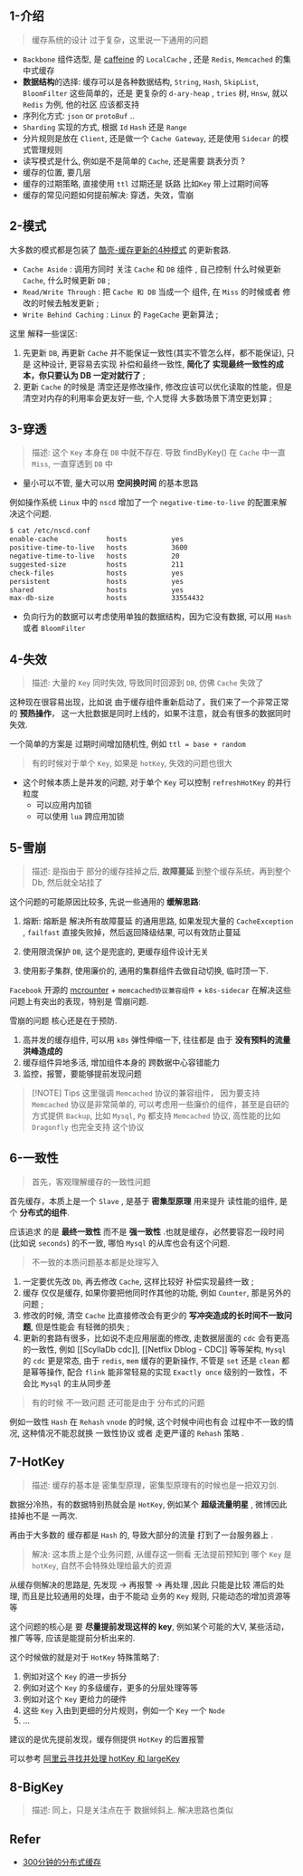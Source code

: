 
## 1-介绍

> 缓存系统的设计 过于复杂，这里说一下通用的问题

- `Backbone` 组件选型, 是 [caffeine](https://github.com/ben-manes/caffeine) 的 `LocalCache` , 还是 `Redis`, `Memcached` 的集中式缓存
- **数据结构**的选择: 缓存可以是各种数据结构, `String`, `Hash`, `SkipList`, `BloomFilter` 这些简单的，还是 更复杂的 `d-ary-heap` , `tries` 树, `Hnsw`, 就以 `Redis` 为例, 他的社区 应该都支持 
- 序列化方式: `json` or `protoBuf` .. 
- `Sharding` 实现的方式, 根据 `Id` `Hash` 还是 `Range`
- 分片规则是放在 `Client`, 还是做一个 `Cache Gateway`, 还是使用 `Sidecar` 的模式管理规则 
- 读写模式是什么, 例如是不是简单的 `Cache`, 还是需要 跳表分页 ?
- 缓存的位置, 要几层
- 缓存的过期策略, 直接使用 `ttl` 过期还是 妖路 比如`Key` 带上过期时间等
- 缓存的常见问题如何提前解决: 穿透，失效，雪崩

## 2-模式

大多数的模式都是包装了 [酷壳-缓存更新的4种模式](https://coolshell.cn/articles/17416.html)  的更新套路.

- `Cache Aside` :  调用方同时 关注 `Cache` 和 `DB` 组件 , 自己控制 什么时候更新 `Cache`, 什么时候更新 `DB` ;
- `Read/Write Through`  : 把 `Cache 和 DB` 当成一个 组件, 在 `Miss` 的时候或者 修改的时候去触发更新 ;
- `Write Behind Caching` : `Linux` 的 `PageCache` 更新算法 ;


这里 解释一些误区:

1. 先更新 `DB`, 再更新 `Cache` 并不能保证一致性(其实不管怎么样，都不能保证), 只是 这种设计, 更容易去实现 补偿和最终一致性, **简化了 实现最终一致性的成本，你只要认为 DB 一定对就行了** ;
2. 更新 `Cache` 的时候是 清空还是修改操作, 修改应该可以优化读取的性能，但是清空对内存的利用率会更友好一些, 个人觉得 大多数场景下清空更划算 ;



## 3-穿透


> 描述: 这个 `Key` 本身在 `DB` 中就不存在. 导致 findByKey() 在 `Cache` 中一直 `Miss`, 一直穿透到 `DB` 中


- 量小可以不管, 量大可以用 **空间换时间** 的基本思路

例如操作系统 `Linux` 中的 `nscd` 增加了一个 `negative-time-to-live` 的配置来解决这个问题.

```bash
$ cat /etc/nscd.conf 
enable-cache            hosts           yes
positive-time-to-live   hosts           3600
negative-time-to-live   hosts           20
suggested-size          hosts           211
check-files             hosts           yes
persistent              hosts           yes
shared                  hosts           yes
max-db-size             hosts           33554432
```

- 负向行为的数据可以考虑使用单独的数据结构，因为它没有数据, 可以用 `Hash` 或者 `BloomFilter`



## 4-失效

> 描述: 大量的 `Key` 同时失效, 导致同时回源到 `DB`, 仿佛 `Cache` 失效了


这种现在很容易出现，比如说 由于缓存组件重新启动了，我们来了一个非常正常的 **预热操作**， 这一大批数据是同时上线的，如果不注意，就会有很多的数据同时 失效.

一个简单的方案是 过期时间增加随机性, 例如 `ttl = base + random`

> 有的时候对于单个 `Key`, 如果是 `hotKey`, 失效的问题也很大

- 这个时候本质上是并发的问题, 对于单个 `Key` 可以控制 `refreshHotKey` 的并行粒度
	- 可以应用内加锁
	- 可以使用 `lua` 跨应用加锁

## 5-雪崩



> 描述: 是指由于 部分的缓存挂掉之后, **故障蔓延** 到整个缓存系统，再到整个 Db, 然后就全站挂了


这个问题的可能原因比较多, 先说一些通用的 **缓解思路**:

1. 熔断: 熔断是 解决所有故障蔓延 的通用思路, 如果发现大量的 `CacheException` , `failfast` 直接失败掉，然后返回降级结果, 可以有效防止蔓延

2. 使用限流保护 `DB`, 这个是兜底的, 更缓存组件设计无关
3. 使用影子集群, 使用廉价的, 通用的集群组件去做自动切换, 临时顶一下.

`Facebook` 开源的 [mcrounter](https://github.com/facebook/mcrouter/wiki) + `memcached协议兼容组件` + `k8s-sidecar` 在解决这些问题上有突出的表现，特别是 雪崩问题.

雪崩的问题 核心还是在于预防.

1. 高并发的缓存组件, 可以用 `k8s` 弹性伸缩一下, 往往都是 由于 **没有预料的流量洪峰造成的**
2. 缓存组件异地多活, 增加组件本身的 跨数据中心容错能力 
3. 监控，报警，要能够提前发现问题 



> [!NOTE] Tips
> 这里强调 `Memcached` 协议的兼容组件， 因为要支持`Memcached` 协议是非常简单的, 可以考虑用一些廉价的组件，甚至是自研的方式提供 `Backup`, 比如 `Mysql`, `Pg` 都支持 `Memcached` 协议, 高性能的比如 `Dragonfly` 也完全支持 这个协议


## 6-一致性


> 首先，客观理解缓存的一致性问题


首先缓存，本质上是一个 `Slave` , 是基于 **密集型原理** 用来提升 读性能的组件, 是个 **分布式的组件**.

应该追求 的是 **最终一致性** 而不是 **强一致性** .也就是缓存，必然要容忍一段时间(比如说 `seconds`) 的不一致, 哪怕 `Mysql` 的从库也会有这个问题. 

> 不一致的本质问题基本都是处理写入


1. 一定要优先改 `Db`, 再去修改 `Cache`, 这样比较好 补偿实现最终一致 ;
2. 缓存 仅仅是缓存, 如果你要把他同时作其他的功能, 例如 `Counter`, 那是另外的问题 ;
3. 修改的时候, 清空 `Cache` 比直接修改会有更少的 **写冲突造成的长时间不一致问题**, 但是性能会 有轻微的损失 ;
4. 更新的套路有很多，比如说不走应用层面的修改, 走数据层面的 `cdc` 会有更高的一致性, 例如 [[ScyllaDb cdc]], [[Netflix Dblog - CDC]] 等等架构, `Mysql` 的 `cdc` 更是常态, 由于 `redis`, `mem` 缓存的更新操作, 不管是 `set` 还是 `clean` 都是幂等操作, 配合 `flink` 能非常轻易的实现 `Exactly once` 级别的一致性，不会比 `Mysql` 的主从同步差 


> 有的时候 不一致问题 还可能是由于 分布式的问题


例如一致性 `Hash` 在 `Rehash` `vnode` 的时候, 这个时候中间也有会 过程中不一致的情况, 这种情况不能忍就换 一致性协议 或者 走更严谨的 `Rehash` 策略 .


## 7-HotKey


> 描述: 缓存的基本是 密集型原理，密集型原理有的时候也是一把双刃剑.


数据分冷热，有的数据特别热就会是 `HotKey`, 例如某个 **超级流量明星** , 微博因此挂掉也不是 一两次.

再由于大多数的 缓存都是 `Hash` 的, 导致大部分的流量 打到了一台服务器上 .


> 解决: 这本质上是个业务问题, 从缓存这一侧看 无法提前预知到 哪个 `Key` 是 `hotKey`, 自然不会特殊处理给最大的资源

从缓存侧解决的思路是, 先发现 -> 再报警 -> 再处理 ,因此 只能是比较 滞后的处理, 而且是比较通用的处理，由于不能动 业务的 `Key` 规则, 只能动态的增加资源等等

这个问题的核心是 要 **尽量提前发现这样的 key**, 例如某个可能的大V, 某些活动，推广等等, 应该是能提前分析出来的.

这个时候做的就是对于 `HotKey` 特殊策略了:

1. 例如对这个 `Key` 的进一步拆分
2. 例如对这个 `Key` 的多级缓存，更多的分层处理等等
3. 例如对这个 `Key` 更给力的硬件 
4. 这些 `Key` 入由到更细的分片规则，例如一个 `Key` 一个 `Node`
5. ...


建议的是优先提前发现，缓存侧提供 `HotKey` 的后置报警


可以参考 [阿里云寻找并处理 hotKey 和 largeKey](https://www.alibabacloud.com/help/zh/redis/user-guide/identify-and-handle-large-keys-and-hotkeys)



## 8-BigKey

> 描述: 同上，只是关注点在于 数据倾斜上. 解决思路也类似


## Refer

- [300分钟的分布式缓存](https://learn.lianglianglee.com/%e4%b8%93%e6%a0%8f/300%e5%88%86%e9%92%9f%e5%90%83%e9%80%8f%e5%88%86%e5%b8%83%e5%bc%8f%e7%bc%93%e5%ad%98-%e5%ae%8c/00%20%e5%bc%80%e7%af%87%e5%af%84%e8%af%ad%ef%bc%9a%e7%bc%93%e5%ad%98%ef%bc%8c%e4%bd%a0%e7%9c%9f%e7%9a%84%e7%94%a8%e5%af%b9%e4%ba%86%e5%90%97%ef%bc%9f.md)
